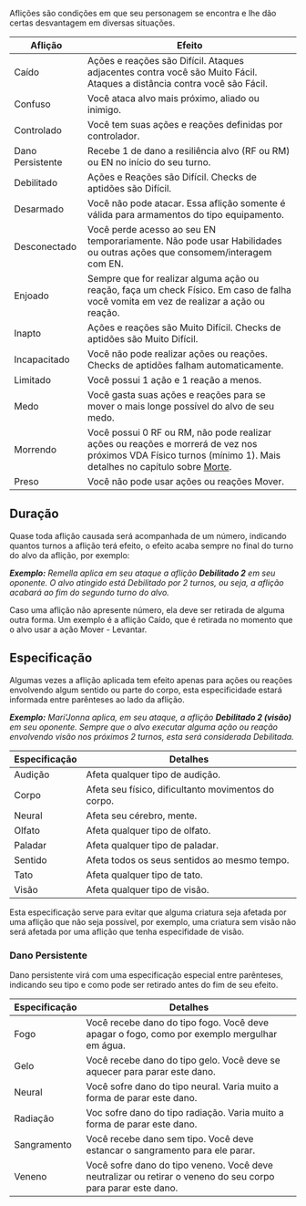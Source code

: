 Aflições são condições em que seu personagem se encontra e lhe dão certas desvantagem em diversas situações.

| Aflição          | Efeito                                                                                                                                                                      |
| ---------------- | --------------------------------------------------------------------------------------------------------------------------------------------------------------------------- |
| Caído            | Ações e reações são Difícil. Ataques adjacentes contra você são Muito Fácil. Ataques a distância contra você são Fácil.                                                     |
| Confuso          | Você ataca alvo mais próximo, aliado ou inimigo.                                                                                                                            |
| Controlado       | Você tem suas ações e reações definidas por controlador.                                                                                                                    |
| Dano Persistente | Recebe 1 de dano a resiliência alvo (RF ou RM) ou EN no início do seu turno.                                                                                                |
| Debilitado       | Ações e Reações são Difícil. Checks de aptidões são Difícil.                                                                                                                |
| Desarmado        | Você não pode atacar. Essa aflição somente é válida para armamentos do tipo equipamento.                                                                                    |
| Desconectado     | Você perde acesso ao seu EN temporariamente. Não pode usar Habilidades ou outras ações que consomem/interagem com EN.                                                       |
| Enjoado          | Sempre que for realizar alguma ação ou reação, faça um check Físico. Em caso de falha você vomita em vez de realizar a ação ou reação.                                      |
| Inapto           | Ações e reações são Muito Difícil. Checks de aptidões são Muito Difícil.                                                                                                    |
| Incapacitado     | Você não pode realizar ações ou reações. Checks de aptidões falham automaticamente.                                                                                         |
| Limitado         | Você possui 1 ação e 1 reação a menos.                                                                                                                                      |
| Medo             | Você gasta suas ações e reações para se mover o mais longe possível do alvo de seu medo.                                                                                    |
| Morrendo         | Você possui 0 RF ou RM, não pode realizar ações ou reações e morrerá de vez nos próximos VDA Físico turnos (mínimo 1). Mais detalhes no capítulo sobre [Morte](./death.md). |
| Preso            | Você não pode usar ações ou reações Mover.                                                                                                                                  |

## Duração

Quase toda aflição causada será acompanhada de um número, indicando quantos turnos a aflição terá efeito, o efeito acaba sempre no final do turno do alvo da aflição, por exemplo:

**_Exemplo:_** _Remella aplica em seu ataque a aflição **Debilitado 2** em seu oponente. O alvo atingido está Debilitado por 2 turnos, ou seja, a aflição acabará ao fim do segundo turno do alvo._

Caso uma aflição não apresente número, ela deve ser retirada de alguma outra forma. Um exemplo é a aflição Caído, que é retirada no momento que o alvo usar a ação Mover - Levantar.

## Especificação

Algumas vezes a aflição aplicada tem efeito apenas para ações ou reações envolvendo algum sentido ou parte do corpo, esta especificidade estará informada entre parênteses ao lado da aflição.

**_Exemplo:_** _Mari'Jonna aplica, em seu ataque, a aflição **Debilitado 2 (visão)** em seu oponente. Sempre que o alvo executar alguma ação ou reação envolvendo visão nos próximos 2 turnos, esta será considerada Debilitada._

| Especificação | Detalhes                                            |
| ------------- | --------------------------------------------------- |
| Audição       | Afeta qualquer tipo de audição.                     |
| Corpo         | Afeta seu físico, dificultanto movimentos do corpo. |
| Neural        | Afeta seu cérebro, mente.                           |
| Olfato        | Afeta qualquer tipo de olfato.                      |
| Paladar       | Afeta qualquer tipo de paladar.                     |
| Sentido       | Afeta todos os seus sentidos ao mesmo tempo.        |
| Tato          | Afeta qualquer tipo de tato.                        |
| Visão         | Afeta qualquer tipo de visão.                       |

Esta especificação serve para evitar que alguma criatura seja afetada por uma aflição que não seja possível, por exemplo, uma criatura sem visão não será afetada por uma aflição que tenha especifidade de visão.

### Dano Persistente

Dano persistente virá com uma especificação especial entre parênteses, indicando seu tipo e como pode ser retirado antes do fim de seu efeito.

| Especificação | Detalhes                                                                                                     |
| ------------- | ------------------------------------------------------------------------------------------------------------ |
| Fogo          | Você recebe dano do tipo fogo. Você deve apagar o fogo, como por exemplo mergulhar em água.                  |
| Gelo          | Você recebe dano do tipo gelo. Você deve se aquecer para parar este dano.                                    |
| Neural        | Você sofre dano do tipo neural. Varia muito a forma de parar este dano.                                      |
| Radiação      | Voc sofre dano do tipo radiação. Varia muito a forma de parar este dano.                                     |
| Sangramento   | Você recebe dano sem tipo. Você deve estancar o sangramento para ele parar.                                  |
| Veneno        | Você sofre dano do tipo veneno. Você deve neutralizar ou retirar o veneno do seu corpo para parar este dano. |
